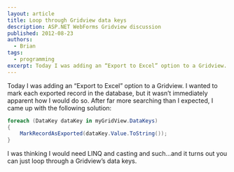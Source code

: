 ```yaml
---
layout: article
title: Loop through Gridview data keys  
description: ASP.NET WebForms Gridview discussion
published: 2012-08-23  
authors: 
  - Brian
tags:
  - programming
excerpt: Today I was adding an “Export to Excel” option to a Gridview. I wanted to mark each exported record in the database, but it wasn’t immediately apparent how I would do so.  
---
```

Today I was adding an “Export to Excel” option to a Gridview. I wanted to mark each exported record in the database, but it wasn’t immediately apparent how I would do so. After far more searching than I expected, I came up with the following solution:

```csharp
foreach (DataKey dataKey in myGridView.DataKeys)
{
    MarkRecordAsExported(dataKey.Value.ToString());
}
```

I was thinking I would need LINQ and casting and such…and it turns out you can just loop through a Gridview’s data keys.